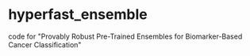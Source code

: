 # hyperfast_ensemble
code for "Provably Robust Pre-Trained Ensembles for Biomarker-Based Cancer Classification"
